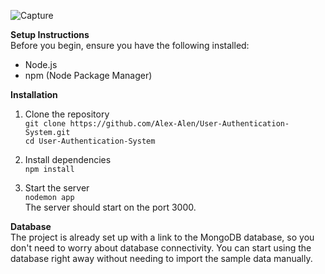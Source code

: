 ![Capture](https://github.com/user-attachments/assets/59156930-5297-4f24-979d-fe8ceedcc7c3)

**Setup Instructions**\
Before you begin, ensure you have the following installed:
- Node.js
- npm (Node Package Manager)

**Installation**

1. Clone the repository\
`git clone https://github.com/Alex-Alen/User-Authentication-System.git`\
`cd User-Authentication-System`

2. Install dependencies\
`npm install`

4. Start the server\
`nodemon app`\
The server should start on the port 3000.

**Database**\
The project is already set up with a link to the MongoDB database, so you don't need to worry about database connectivity. You can start using the database right away without needing to import the sample data manually.
